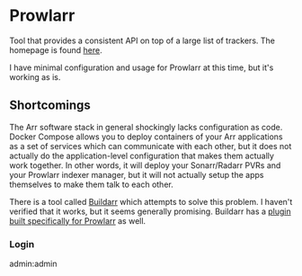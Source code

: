 # Prowlarr

Tool that provides a consistent API on top of a large list of trackers. The homepage is found [here](https://github.com/Prowlarr/Prowlarr).

I have minimal configuration and usage for Prowlarr at this time, but it's working as is.

## Shortcomings

The Arr software stack in general shockingly lacks configuration as code. Docker Compose allows you to deploy containers of your Arr applications as a set of services which can communicate with each other, but it does not actually do the application-level configuration that makes them actually work together. In other words, it will deploy your Sonarr/Radarr PVRs and your Prowlarr indexer manager, but it will not actually setup the apps themselves to make them talk to each other.

There is a tool called [Buildarr](https://github.com/buildarr/buildarr) which attempts to solve this problem. I haven't verified that it works, but it seems generally promising. Buildarr has a [plugin built specifically for Prowlarr](https://github.com/buildarr/buildarr-prowlarr) as well.

### Login

admin:admin
